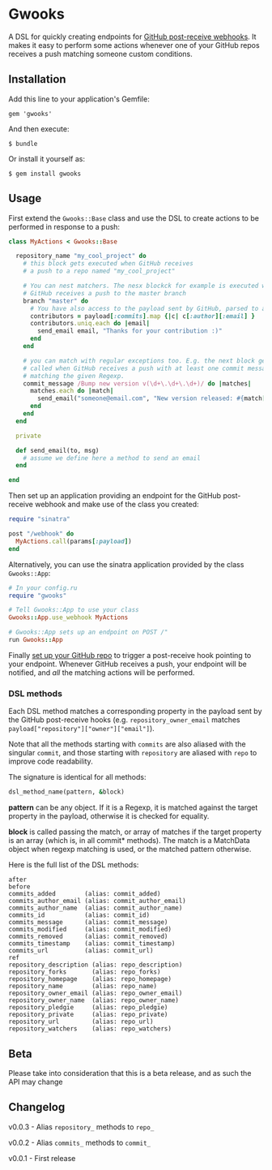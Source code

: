 # Gwooks

A DSL for quickly creating endpoints for
[GitHub post-receive webhooks](https://help.github.com/articles/post-receive-hooks).
It makes it easy to perform some actions whenever one of your GitHub repos receives a push matching someone
custom conditions.

## Installation

Add this line to your application's Gemfile:

    gem 'gwooks'

And then execute:

    $ bundle

Or install it yourself as:

    $ gem install gwooks

## Usage

First extend the `Gwooks::Base` class and use the DSL to create actions to be performed in response to a push:

```ruby
class MyActions < Gwooks::Base

  repository_name "my_cool_project" do
    # this block gets executed when GitHub receives
    # a push to a repo named "my_cool_project"

    # You can nest matchers. The nesx blockck for example is executed when
    # GitHub receives a push to the master branch
    branch "master" do
      # You have also access to the payload sent by GitHub, parsed to a hash:
      contributors = payload[:commits].map {|c| c[:author][:email] }
      contributors.uniq.each do |email|
        send_email email, "Thanks for your contribution :)"
      end
    end

    # you can match with regular exceptions too. E.g. the next block gets
    # called when GitHub receives a push with at least one commit message
    # matching the given Regexp.
    commit_message /Bump new version v(\d+\.\d+\.\d+)/ do |matches|
      matches.each do |match|
        send_email("someone@email.com", "New version released: #{match[1]}")
      end
    end
  end

  private

  def send_email(to, msg)
    # assume we define here a method to send an email
  end

end
```

Then set up an application providing an endpoint for the GitHub post-receive webhook and make use of the
class you created:

```ruby
require "sinatra"

post "/webhook" do
  MyActions.call(params[:payload])
end
```

Alternatively, you can use the sinatra application provided by the class `Gwooks::App`:

```ruby
# In your config.ru
require "gwooks"

# Tell Gwooks::App to use your class
Gwooks::App.use_webhook MyActions

# Gwooks::App sets up an endpoint on POST /"
run Gwooks::App
```

Finally [set up your GitHub repo](https://help.github.com/articles/post-receive-hooks) to trigger a
post-receive hook pointing to your endpoint. Whenever GitHub receives a push, your endpoint will be
notified, and _all_ the matching actions will be performed.

### DSL methods

Each DSL method matches a corresponding property in the payload sent by the GitHub post-receive hooks
(e.g. `repository_owner_email` matches `payload["repository"]["owner"]["email"]`).

Note that all the methods starting with `commits` are also aliased with the singular `commit`, and
those starting with `repository` are aliased with `repo` to improve code readability.

The signature is identical for all methods:

```ruby
dsl_method_name(pattern, &block)
```

**pattern** can be any object. If it is a Regexp, it is matched against
the target property in the payload, otherwise it is checked for equality.

**block** is called passing the match, or array of matches if the target
property is an array (which is, in all commit* methods). The match is a
MatchData object when regexp matching is used, or the matched pattern otherwise.

Here is the full list of the DSL methods:
```
after
before
commits_added        (alias: commit_added)
commits_author_email (alias: commit_author_email)
commits_author_name  (alias: commit_author_name)
commits_id           (alias: commit_id)
commits_message      (alias: commit_message)
commits_modified     (alias: commit_modified)
commits_removed      (alias: commit_removed)
commits_timestamp    (alias: commit_timestamp)
commits_url          (alias: commit_url)
ref
repository_description (alias: repo_description)
repository_forks       (alias: repo_forks)
repository_homepage    (alias: repo_homepage)
repository_name        (alias: repo_name)
repository_owner_email (alias: repo_owner_email)
repository_owner_name  (alias: repo_owner_name)
repository_pledgie     (alias: repo_pledgie)
repository_private     (alias: repo_private)
repository_url         (alias: repo_url)
repository_watchers    (alias: repo_watchers)
```


## Beta

Please take into consideration that this is a beta release, and as such the API may change


## Changelog

v0.0.3 - Alias `repository_` methods to `repo_`

v0.0.2 - Alias `commits_` methods to `commit_`

v0.0.1 - First release
